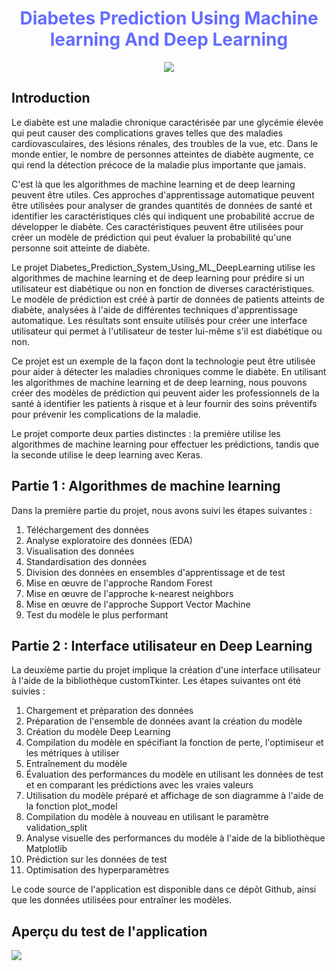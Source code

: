 # **<center><font style="color:rgb(100,109,254)">Diabetes Prediction Using Machine learning And Deep Learning</font> </center>**

<center>
<img src='https://www.cdc.gov/diabetes/images/library/spotlights/diabetes-stats-report-724px.png?_=42420' with="100%"></center>

## Introduction

Le diabète est une maladie chronique caractérisée par une glycémie élevée qui peut causer des complications graves telles que des maladies cardiovasculaires, des lésions rénales, des troubles de la vue, etc. Dans le monde entier, le nombre de personnes atteintes de diabète augmente, ce qui rend la détection précoce de la maladie plus importante que jamais.

C'est là que les algorithmes de machine learning et de deep learning peuvent être utiles. Ces approches d'apprentissage automatique peuvent être utilisées pour analyser de grandes quantités de données de santé et identifier les caractéristiques clés qui indiquent une probabilité accrue de développer le diabète. Ces caractéristiques peuvent être utilisées pour créer un modèle de prédiction qui peut évaluer la probabilité qu'une personne soit atteinte de diabète.

Le projet Diabetes_Prediction_System_Using_ML_DeepLearning utilise les algorithmes de machine learning et de deep learning pour prédire si un utilisateur est diabétique ou non en fonction de diverses caractéristiques. Le modèle de prédiction est créé à partir de données de patients atteints de diabète, analysées à l'aide de différentes techniques d'apprentissage automatique. Les résultats sont ensuite utilisés pour créer une interface utilisateur qui permet à l'utilisateur de tester lui-même s'il est diabétique ou non.

Ce projet est un exemple de la façon dont la technologie peut être utilisée pour aider à détecter les maladies chroniques comme le diabète. En utilisant les algorithmes de machine learning et de deep learning, nous pouvons créer des modèles de prédiction qui peuvent aider les professionnels de la santé à identifier les patients à risque et à leur fournir des soins préventifs pour prévenir les complications de la maladie.

Le projet comporte deux parties distinctes : la première utilise les algorithmes de machine learning pour effectuer les prédictions, tandis que la seconde utilise le deep learning avec Keras.

## Partie 1 : Algorithmes de machine learning

Dans la première partie du projet, nous avons suivi les étapes suivantes :

1. Téléchargement des données
2. Analyse exploratoire des données (EDA)
3. Visualisation des données
4. Standardisation des données
5. Division des données en ensembles d'apprentissage et de test
6. Mise en œuvre de l'approche Random Forest
7. Mise en œuvre de l'approche k-nearest neighbors
8. Mise en œuvre de l'approche Support Vector Machine
9. Test du modèle le plus performant

## Partie 2 : Interface utilisateur en Deep Learning

La deuxième partie du projet implique la création d'une interface utilisateur à l'aide de la bibliothèque customTkinter. Les étapes suivantes ont été suivies :

1. Chargement et préparation des données
2. Préparation de l'ensemble de données avant la création du modèle
3. Création du modèle Deep Learning
4. Compilation du modèle en spécifiant la fonction de perte, l'optimiseur et les métriques à utiliser
5. Entraînement du modèle
6. Évaluation des performances du modèle en utilisant les données de test et en comparant les prédictions avec les vraies valeurs
7. Utilisation du modèle préparé et affichage de son diagramme à l'aide de la fonction plot_model
8. Compilation du modèle à nouveau en utilisant le paramètre validation_split
9. Analyse visuelle des performances du modèle à l'aide de la bibliothèque Matplotlib
10. Prédiction sur les données de test
11. Optimisation des hyperparamètres

Le code source de l'application est disponible dans ce dépôt Github, ainsi que les données utilisées pour entraîner les modèles.

## **Aperçu du test de l'application**

![](project_diabets.gif)
